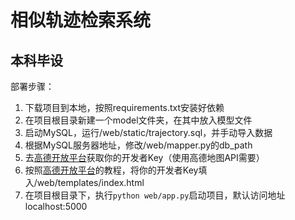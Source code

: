 # 相似轨迹检索系统
## 本科毕设
部署步骤：  
1. 下载项目到本地，按照requirements.txt安装好依赖
2. 在项目根目录新建一个model文件夹，在其中放入模型文件
3. 启动MySQL，运行/web/static/trajectory.sql，并手动导入数据
4. 根据MySQL服务器地址，修改/web/mapper.py的db_path
5. 去[高德开放平台](https://lbs.amap.com/api/jsapi-v2/guide/abc/prepare)获取你的开发者Key（使用高德地图API需要）
6. 按照[高德开放平台](https://lbs.amap.com/api/jsapi-v2/guide/abc/prepare)的教程，将你的开发者Key填入/web/templates/index.html
7. 在项目根目录下，执行`python web/app.py`启动项目，默认访问地址localhost:5000